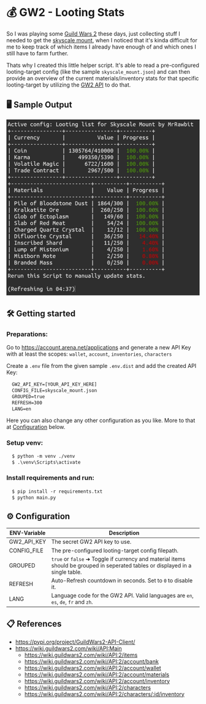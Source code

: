 # 💰 GW2 - Looting Stats

So I was playing some [Guild Wars 2](https://www.guildwars2.com/) these days, just collecting stuff I needed to get the [skyscale mount](https://wiki.guildwars2.com/wiki/Skyscale), when I noticed that it's kinda difficult for me to keep track of which items I already have enough of and which ones I still have to farm further.

Thats why I created this little helper script. It's able to read a pre-configured looting-target config (like the sample `skyscale_mount.json`) and can then provide an overview of the current materials/inventory stats for that specific looting-target by utilizing the [GW2 API](https://wiki.guildwars2.com/wiki/API:Main) to do that.

## 🖥️ Sample Output
![Sample Output](sample_output.jpg "Sample Output")

## 🛠️ Getting started

### Preparations:
Go to https://account.arena.net/applications and generate a new API Key with at least the scopes:
	 `wallet`, `account`, `inventories`, `characters`
	 
Create a `.env` file from the given sample `.env.dist` and add the created API Key:
```
  GW2_API_KEY=[YOUR_API_KEY_HERE]
  CONFIG_FILE=skyscale_mount.json
  GROUPED=true
  REFRESH=300
  LANG=en
```
Here you can also change any other configuration as you like. More to that at [Configuration](#%EF%B8%8F-configuration) below.

### Setup venv:
```
  $ python -m venv ./venv
  $ .\venv\Scripts\activate
```

### Install requirements and run:
```
  $ pip install -r requirements.txt
  $ python main.py
```

## ⚙️ Configuration

|ENV-Variable|Description|
|--|--|
| GW2_API_KEY | The secret GW2 API key to use.  |
| CONFIG_FILE | The pre-configured looting-target config filepath. |
| GROUPED | `true` or `false` ➜ Toggle if currency and material items should be grouped in seperated tables or displayed in a single table. |
| REFRESH | Auto-Refresh countdown in seconds. Set to `0` to disable it. |
| LANG | Language code for the GW2 API. Valid languages are `en`, `es`, `de`, `fr` and `zh`. |


## 📋 References
 - https://pypi.org/project/GuildWars2-API-Client/
 - https://wiki.guildwars2.com/wiki/API:Main
	 - https://wiki.guildwars2.com/wiki/API:2/items
	 - https://wiki.guildwars2.com/wiki/API:2/account/bank
	 - https://wiki.guildwars2.com/wiki/API:2/account/wallet
	 - https://wiki.guildwars2.com/wiki/API:2/account/materials
	 - https://wiki.guildwars2.com/wiki/API:2/account/inventory
	 - https://wiki.guildwars2.com/wiki/API:2/characters
	 - https://wiki.guildwars2.com/wiki/API:2/characters/:id/inventory
